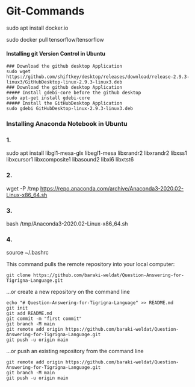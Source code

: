 # Git-Commands
sudo apt  install docker.io

sudo docker pull tensorflow/tensorflow

#### Installing git Version Control in Ubuntu 
```
### Download the github desktop Application 
sudo wget https://github.com/shiftkey/desktop/releases/download/release-2.9.3-linux3/GitHubDesktop-linux-2.9.3-linux3.deb
### Download the github desktop Application 
##### Install gdebi-core before the github desktop
sudo apt-get install gdebi-core 
##### Install the GitHubDesktop Application 
sudo gdebi GitHubDesktop-linux-2.9.3-linux3.deb

```
### Installing Anaconda Notebook in Ubuntu 
### 1.
sudo apt install libgl1-mesa-glx libegl1-mesa libxrandr2 libxrandr2 libxss1 libxcursor1 libxcomposite1 libasound2 libxi6 libxtst6
### 2.
wget -P /tmp https://repo.anaconda.com/archive/Anaconda3-2020.02-Linux-x86_64.sh
### 3.
bash /tmp/Anaconda3-2020.02-Linux-x86_64.sh
### 4.
source ~/.bashrc

This command pulls the remote repository into your local computer:
```
git clone https://github.com/baraki-weldat/Question-Answering-for-Tigrigna-Language.git
```
…or create a new repository on the command line
```
echo "# Question-Answering-for-Tigrigna-Language" >> README.md
git init
git add README.md
git commit -m "first commit"
git branch -M main
git remote add origin https://github.com/baraki-weldat/Question-Answering-for-Tigrigna-Language.git
git push -u origin main
```
…or push an existing repository from the command line
```
git remote add origin https://github.com/baraki-weldat/Question-Answering-for-Tigrigna-Language.git
git branch -M main
git push -u origin main
```

